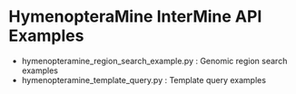 # HymenopteraMine InterMine API Examples

* hymenopteramine_region_search_example.py : Genomic region search examples
* hymenopteramine_template_query.py : Template query examples
